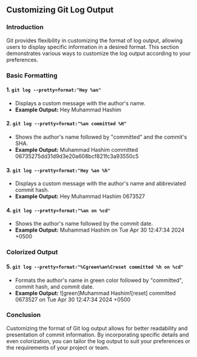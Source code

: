 ## Customizing Git Log Output

### Introduction
Git provides flexibility in customizing the format of log output, allowing users to display specific information in a desired format. This section demonstrates various ways to customize the log output according to your preferences.

### Basic Formatting

#### 1. `git log --pretty=format:"Hey %an"`
- Displays a custom message with the author's name.
- **Example Output:** Hey Muhammad Hashim

#### 2. `git log --pretty=format:"%an committed %H"`
- Shows the author's name followed by "committed" and the commit's SHA.
- **Example Output:** Muhammad Hashim committed 06735275dd31d9d3e20a608bcf821fc3a93550c5

#### 3. `git log --pretty=format:"Hey %an %h"`
- Displays a custom message with the author's name and abbreviated commit hash.
- **Example Output:** Hey Muhammad Hashim 0673527

#### 4. `git log --pretty=format:"%an on %cd"`
- Shows the author's name followed by the commit date.
- **Example Output:** Muhammad Hashim on Tue Apr 30 12:47:34 2024 +0500

### Colorized Output

#### 5. `git log --pretty=format:"%Cgreen%an%Creset committed %h on %cd"`
- Formats the author's name in green color followed by "committed", commit hash, and commit date.
- **Example Output:** ![green]Muhammad Hashim![reset] committed 0673527 on Tue Apr 30 12:47:34 2024 +0500

### Conclusion
Customizing the format of Git log output allows for better readability and presentation of commit information. By incorporating specific details and even colorization, you can tailor the log output to suit your preferences or the requirements of your project or team.
